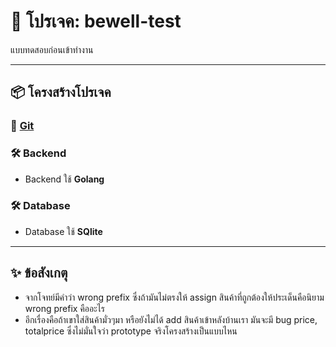 # 📁 โปรเจค: bewell-test
แบบทดสอบก่อนเข้าทำงาน

---

## 📦 โครงสร้างโปรเจค
### 🔗 [Git](https://github.com/Nattanan2563/bewell-test.git)
### 🛠️ Backend
- Backend ใช้ **Golang**
### 🛠️ Database
- Database ใช้ **SQlite**

---

## ✨ ข้อสังเกตุ
- จากโจทย์มีคำว่า wrong prefix ซึ่งถ้ามันไม่ตรงให้ assign สินค้าที่ถูกต้องให้ประเด็นคือนิยาม wrong prefix คืออะไร
- อีกเรื่องคือถ้าเขาใส่สินค้ามั่วๆมา หรือยังไม่ได้ add สินค้าเข้าหลังบ้านเรา มันจะมี bug price, totalprice ซึ่งไม่มั่นใจว่า prototype จริงโครงสร้างเป็นแบบไหน